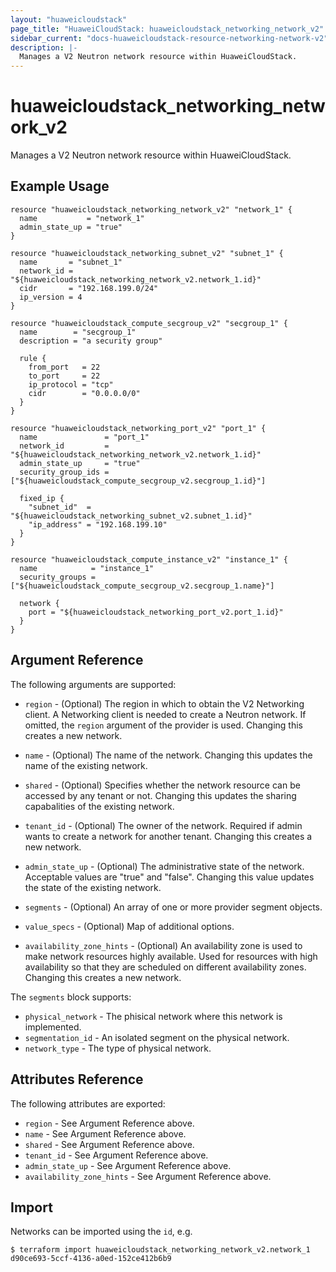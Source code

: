 ```yaml
---
layout: "huaweicloudstack"
page_title: "HuaweiCloudStack: huaweicloudstack_networking_network_v2"
sidebar_current: "docs-huaweicloudstack-resource-networking-network-v2"
description: |-
  Manages a V2 Neutron network resource within HuaweiCloudStack.
---
```


# huaweicloudstack\_networking\_network_v2

Manages a V2 Neutron network resource within HuaweiCloudStack.

## Example Usage

```hcl
resource "huaweicloudstack_networking_network_v2" "network_1" {
  name           = "network_1"
  admin_state_up = "true"
}

resource "huaweicloudstack_networking_subnet_v2" "subnet_1" {
  name       = "subnet_1"
  network_id = "${huaweicloudstack_networking_network_v2.network_1.id}"
  cidr       = "192.168.199.0/24"
  ip_version = 4
}

resource "huaweicloudstack_compute_secgroup_v2" "secgroup_1" {
  name        = "secgroup_1"
  description = "a security group"

  rule {
    from_port   = 22
    to_port     = 22
    ip_protocol = "tcp"
    cidr        = "0.0.0.0/0"
  }
}

resource "huaweicloudstack_networking_port_v2" "port_1" {
  name               = "port_1"
  network_id         = "${huaweicloudstack_networking_network_v2.network_1.id}"
  admin_state_up     = "true"
  security_group_ids = ["${huaweicloudstack_compute_secgroup_v2.secgroup_1.id}"]

  fixed_ip {
    "subnet_id"  = "${huaweicloudstack_networking_subnet_v2.subnet_1.id}"
    "ip_address" = "192.168.199.10"
  }
}

resource "huaweicloudstack_compute_instance_v2" "instance_1" {
  name            = "instance_1"
  security_groups = ["${huaweicloudstack_compute_secgroup_v2.secgroup_1.name}"]

  network {
    port = "${huaweicloudstack_networking_port_v2.port_1.id}"
  }
}
```

## Argument Reference

The following arguments are supported:

* `region` - (Optional) The region in which to obtain the V2 Networking client.
    A Networking client is needed to create a Neutron network. If omitted, the
    `region` argument of the provider is used. Changing this creates a new
    network.

* `name` - (Optional) The name of the network. Changing this updates the name of
    the existing network.

* `shared` - (Optional)  Specifies whether the network resource can be accessed
    by any tenant or not. Changing this updates the sharing capabalities of the
    existing network.

* `tenant_id` - (Optional) The owner of the network. Required if admin wants to
    create a network for another tenant. Changing this creates a new network.

* `admin_state_up` - (Optional) The administrative state of the network.
    Acceptable values are "true" and "false". Changing this value updates the
    state of the existing network.

* `segments` - (Optional) An array of one or more provider segment objects.

* `value_specs` - (Optional) Map of additional options.

* `availability_zone_hints` -  (Optional) An availability zone is used to make
    network resources highly available. Used for resources with high availability
    so that they are scheduled on different availability zones. Changing this 
    creates a new network.

The `segments` block supports:

* `physical_network` - The phisical network where this network is implemented.
* `segmentation_id` - An isolated segment on the physical network.
* `network_type` - The type of physical network.

## Attributes Reference

The following attributes are exported:

* `region` - See Argument Reference above.
* `name` - See Argument Reference above.
* `shared` - See Argument Reference above.
* `tenant_id` - See Argument Reference above.
* `admin_state_up` - See Argument Reference above.
* `availability_zone_hints` - See Argument Reference above.

## Import

Networks can be imported using the `id`, e.g.

```
$ terraform import huaweicloudstack_networking_network_v2.network_1 d90ce693-5ccf-4136-a0ed-152ce412b6b9
```
